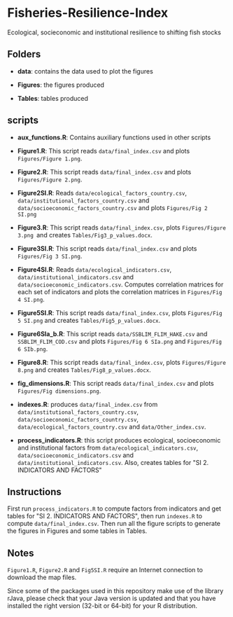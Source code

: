 # Fisheries-Resilience-Index
Ecological, socieconomic and institutional resilience to shifting fish stocks

## Folders

- **data**: contains the data used to plot the figures

- **Figures**: the figures produced

- **Tables**: tables produced

## scripts

- **aux_functions.R**: Contains auxiliary functions used in other scripts

- **Figure1.R**: This script reads `data/final_index.csv` and plots `Figures/Figure 1.png`.

- **Figure2.R**: This script reads `data/final_index.csv` and plots `Figures/Figure 2.png`.

- **Figure2SI.R**: Reads `data/ecological_factors_country.csv`, `data/institutional_factors_country.csv` and `data/socioeconomic_factors_country.csv` and plots `Figures/Fig 2 SI.png`

- **Figure3.R**: This script reads `data/final_index.csv`, plots `Figures/Figure 3.png `and creates `Tables/Fig3_p_values.docx`.

- **Figure3SI.R**: This script reads `data/final_index.csv` and plots `Figures/Fig 3 SI.png`.

- **Figure4SI.R**: Reads `data/ecological_indicators.csv`, `data/institutional_indicators.csv` and `data/socioeconomic_indicators.csv`. Computes correlation matrices for each set of indicators and plots the correlation matrices in `Figures/Fig 4 SI.png`.

- **Figure5SI.R**: This script reads `data/final_index.csv`, plots `Figures/Fig 5 SI.png` and creates `Tables/Fig5_p_values.docx`.

- **Figure6SIa_b.R**: This script reads `data/SSBLIM_FLIM_HAKE.csv` and `SSBLIM_FLIM_COD.csv` and plots `Figures/Fig 6 SIa.png` and `Figures/Fig 6 SIb.png`.

- **Figure8.R**: This script reads `data/final_index.csv`, plots `Figures/Figure 8.png` and creates `Tables/Fig8_p_values.docx`.

- **fig_dimensions.R**: This script reads `data/final_index.csv` and plots `Figures/Fig dimensions.png`.

- **indexes.R**: produces `data/final_index.csv` from `data/institutional_factors_country.csv`, `data/socioeconomic_factors_country.csv`, `data/ecological_factors_country.csv` and `data/Other_index.csv`.

- **process_indicators.R**: this script produces ecological, socioeconomic and institutional factors from `data/ecological_indicators.csv`, `data/socioeconomic_indicators.csv` and `data/institutional_indicators.csv`. Also, creates tables for "SI 2. INDICATORS AND FACTORS"

## Instructions

First run `process_indicators.R` to compute factors from indicators and get tables for "SI 2. INDICATORS AND FACTORS", then run `indexes.R` to compute `data/final_index.csv`. Then run all the figure scripts to generate the figures in Figures and some tables in Tables.

## Notes

 `Figure1.R`, `Figure2.R` and `Fig5SI.R` require an Internet connection to download the map files.
 
 Since some of the packages used in this repository make use of the library rJava, please check that your Java version is updated and that you have installed the right version (32-bit or 64-bit) for your R distribution.